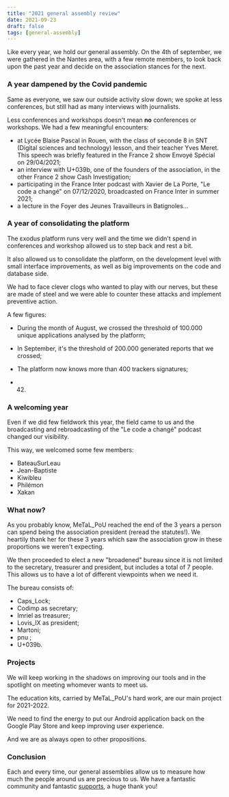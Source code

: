 ```yaml
---
title: "2021 general assembly review"
date: 2021-09-23
draft: false
tags: [general-assembly]
---
```


Like every year, we hold our general assembly. On the 4th of september, we were gathered in the Nantes area, with a few remote members, to look back upon the past year and decide on the association stances for the next.

### A year dampened by the Covid pandemic

Same as everyone, we saw our outside activity slow down; we spoke at less conferences, but still had as many interviews with journalists.

Less conferences and workshops doesn't mean **no** conferences or workshops. We had a few meaningful encounters:

- at Lycée Blaise Pascal in Rouen, with the class of seconde 8 in SNT (Digital sciences and technology) lesson, and their teacher Yves Meret. This speech was briefly featured in the France 2 show Envoyé Spécial on 29/04/2021;
- an interview with U+039b, one of the founders of the association, in the other France 2 show Cash Investigation;
- participating in the France Inter podcast with Xavier de La Porte, "Le code a changé" on 07/12/2020, broadcasted on France Inter in summer 2021;
- a lecture in the Foyer des Jeunes Travailleurs in Batignoles...

### A year of consolidating the platform
The εxodus platform runs very well and the time we didn't spend in conferences and workshop allowed us to step back and rest a bit. 

It also allowed us to consolidate the platform, on the development level with small interface improvements, as well as big improvements on the code and database side.

We had to face clever clogs who wanted to play with our nerves, but these are made of steel and we were able to counter these attacks and implement preventive action.

A few figures:

- During the month of August, we crossed the threshold of 100.000 unique applications analysed by the platform;
- In September, it's the threshold of 200.000 generated reports that we crossed;
- The platform now knows more than 400 trackers signatures;

- 42.

### A welcoming year

Even if we did few fieldwork this year, the field came to us and the broadcasting and rebroadcasting of the "Le code a changé" podcast changed our visibility.

This way, we welcomed some few members:

- BateauSurLeau
- Jean-Baptiste
- Kiwibleu
- Philémon
- Xakan

### What now?

As you probably know, MeTaL_PoU reached the end of the 3 years a person can spend being the association president (reread the statutes!). We heartily thank her for these 3 years which saw the association grow in these proportions we weren't expecting.

We then proceeded to elect a new "broadened" bureau since it is not limited to the secretary, treasurer and president, but includes a total of 7 people. This allows us to have a lot of different viewpoints when we need it.

The bureau consists of:

- Caps_Lock;
- Codimp as secretary;
- Imriel as treasurer;
- Lovis_IX as president;
- Martoni;
- pnu ;
- U+039b.

### Projects

We will keep working in the shadows on improving our tools and in the spotlight on meeting whomever wants to meet us.

The education kits, carried by MeTaL_PoU's hard work, are our main project for 2021-2022.

We need to find the energy to put our Android application back on the Google Play Store and keep improving user experience.

And we are as always open to other propositions.

### Conclusion

Each and every time, our general assemblies allow us to measure how much the people around us are precious to us. We have a fantastic community and fantastic [supports](/en/page/supporters/), a huge thank you!  
